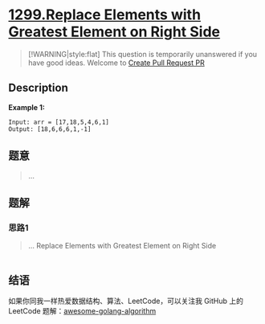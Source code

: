 # [1299.Replace Elements with Greatest Element on Right Side][title]

> [!WARNING|style:flat]
> This question is temporarily unanswered if you have good ideas. Welcome to [Create Pull Request PR](https://github.com/Golang-Solutions/awesome-golang-algorithm)

## Description

**Example 1:**

```
Input: arr = [17,18,5,4,6,1]
Output: [18,6,6,6,1,-1]
```

## 题意
> ...

## 题解

### 思路1
> ...
Replace Elements with Greatest Element on Right Side
```go
```


## 结语

如果你同我一样热爱数据结构、算法、LeetCode，可以关注我 GitHub 上的 LeetCode 题解：[awesome-golang-algorithm][me]

[title]: https://leetcode.com/problems/replace-elements-with-greatest-element-on-right-side/
[me]: https://github.com/Golang-Solutions/awesome-golang-algorithm
